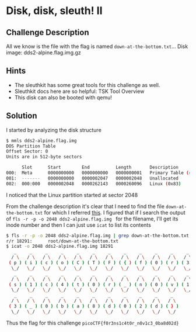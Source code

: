 # Disk, disk, sleuth! II

## Challenge Description

All we know is the file with the flag is named `down-at-the-bottom.txt`... Disk image: dds2-alpine.flag.img.gz

## Hints

- The sleuthkit has some great tools for this challenge as well.
- Sleuthkit docs here are so helpful: TSK Tool Overview
- This disk can also be booted with qemu!
  
## Solution

I started by analyzing the disk structure

```bash
$ mmls dds2-alpine.flag.img
DOS Partition Table
Offset Sector: 0
Units are in 512-byte sectors

      Slot      Start        End          Length       Description
000:  Meta      0000000000   0000000000   0000000001   Primary Table (#0)
001:  -------   0000000000   0000002047   0000002048   Unallocated
002:  000:000   0000002048   0000262143   0000260096   Linux (0x83)
```

I noticed that the Linux partition started at sector 2048 

From the challenge description it's clear that I need to find the file `down-at-the-bottom.txt` for which I referred [this](https://www.lmgsecurity.com/sleuth-kit/?srsltid=AfmBOooMTKAsZUu9nc3oD44X4ER5HqwMNizhNHZ4wJ-luvelr5FMB7eY). I figured that if I search the output of `fls -r -p -o 2048 dds2-alpine.flag.img ` for the filename, I'll get its inode number and then I can just use `icat` to list its contents 

```bash
$ fls -r -p -o 2048 dds2-alpine.flag.img | grep down-at-the-bottom.txt
r/r 18291:      root/down-at-the-bottom.txt
$ icat -o 2048 dds2-alpine.flag.img 18291
   _     _     _     _     _     _     _     _     _     _     _     _     _
  / \   / \   / \   / \   / \   / \   / \   / \   / \   / \   / \   / \   / \
 ( p ) ( i ) ( c ) ( o ) ( C ) ( T ) ( F ) ( { ) ( f ) ( 0 ) ( r ) ( 3 ) ( n )
  \_/   \_/   \_/   \_/   \_/   \_/   \_/   \_/   \_/   \_/   \_/   \_/   \_/
   _     _     _     _     _     _     _     _     _     _     _     _     _
  / \   / \   / \   / \   / \   / \   / \   / \   / \   / \   / \   / \   / \
 ( s ) ( 1 ) ( c ) ( 4 ) ( t ) ( 0 ) ( r ) ( _ ) ( n ) ( 0 ) ( v ) ( 1 ) ( c )
  \_/   \_/   \_/   \_/   \_/   \_/   \_/   \_/   \_/   \_/   \_/   \_/   \_/
   _     _     _     _     _     _     _     _     _     _     _
  / \   / \   / \   / \   / \   / \   / \   / \   / \   / \   / \
 ( 3 ) ( _ ) ( 0 ) ( b ) ( a ) ( 8 ) ( d ) ( 0 ) ( 2 ) ( d ) ( } )
  \_/   \_/   \_/   \_/   \_/   \_/   \_/   \_/   \_/   \_/   \_/
```

Thus the flag for this challenge `picoCTF{f0r3ns1c4t0r_n0v1c3_0ba8d02d}`
